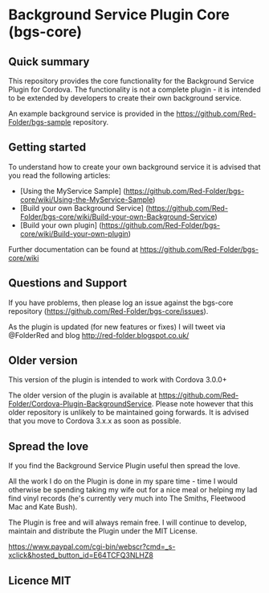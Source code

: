 # Background Service Plugin Core (bgs-core)

## Quick summary
This repository provides the core functionality for the Background Service Plugin for Cordova.  The functionality is not a complete plugin - it is intended to be extended by developers to create their own background service.

An example background service is provided in the https://github.com/Red-Folder/bgs-sample repository.

## Getting started
To understand how to create your own background service it is advised that you read the following articles:

* [Using the MyService Sample] (https://github.com/Red-Folder/bgs-core/wiki/Using-the-MyService-Sample)
* [Build your own Background Service] (https://github.com/Red-Folder/bgs-core/wiki/Build-your-own-Background-Service)
* [Build your own plugin] (https://github.com/Red-Folder/bgs-core/wiki/Build-your-own-plugin)

Further documentation can be found at https://github.com/Red-Folder/bgs-core/wiki

## Questions and Support
If you have problems, then please log an issue against the bgs-core repository (https://github.com/Red-Folder/bgs-core/issues).

As the plugin is updated (for new features or fixes) I will tweet via @FolderRed and blog http://red-folder.blogspot.co.uk/

## Older version
This version of the plugin is intended to work with Cordova 3.0.0+

The older version of the plugin is available at https://github.com/Red-Folder/Cordova-Plugin-BackgroundService.  Please note however that this older repository is unlikely to be maintained going forwards.  It is advised that you move to Cordova 3.x.x as soon as possible.

## Spread the love

If you find the Background Service Plugin useful then spread the love.

All the work I do on the Plugin is done in my spare time - time I would otherwise be spending taking my wife out for a nice meal or helping my lad find vinyl records (he's currently very much into The Smiths, Fleetwood Mac and Kate Bush).

The Plugin is free and will always remain free. I will continue to develop, maintain and distribute the Plugin under the MIT License.

https://www.paypal.com/cgi-bin/webscr?cmd=_s-xclick&hosted_button_id=E64TCFQ3NLHZ8

## Licence MIT